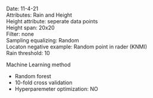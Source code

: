 Date:               11-4-21  
Attributes:         Rain and Height  
Height attribute:   seperate data points  
Height span:        20x20  
Filter:             none  
Sampling equalizing: Random  
Locaton negative example: Random point in rader (KNMI)  
Rain threshold:     10  

Machine Learning method
- Random forest
- 10-fold cross validation
- Hyperparemeter optimization: NO